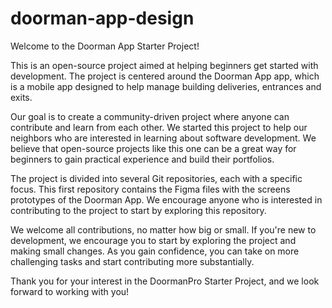 # doorman-app-design

Welcome to the Doorman App Starter Project!

This is an open-source project aimed at helping beginners get started with development. The project is centered around the Doorman App app, which is a mobile app designed to help manage building deliveries, entrances and exits.

Our goal is to create a community-driven project where anyone can contribute and learn from each other. We started this project to help our neighbors who are interested in learning about software development. We believe that open-source projects like this one can be a great way for beginners to gain practical experience and build their portfolios.

The project is divided into several Git repositories, each with a specific focus. This first repository contains the Figma files with the screens prototypes of the Doorman App. We encourage anyone who is interested in contributing to the project to start by exploring this repository.

We welcome all contributions, no matter how big or small. If you're new to development, we encourage you to start by exploring the project and making small changes. As you gain confidence, you can take on more challenging tasks and start contributing more substantially.

Thank you for your interest in the DoormanPro Starter Project, and we look forward to working with you!
